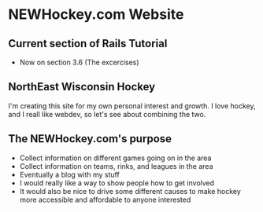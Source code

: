 # NEWHockey.com Website

## Current section of Rails Tutorial
- Now on section 3.6 (The excercises)

## NorthEast Wisconsin Hockey
I'm creating this site for my own personal interest and growth. I love hockey, and I reall like webdev, so let's see about combining the two. 

## The NEWHockey.com's purpose
- Collect information on different games going on in the area
- Collect information on teams, rinks, and leagues in the area
- Eventually a blog with my stuff
- I would really like a way to show people how to get involved
- It would also be nice to drive some different causes to make hockey more accessible and affordable to anyone interested

